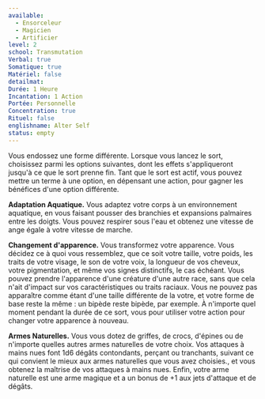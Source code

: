 ```yaml
---
available:
  - Ensorceleur
  - Magicien
  - Artificier
level: 2
school: Transmutation
Verbal: true
Somatique: true
Matériel: false
detailmat:
Durée: 1 Heure
Incantation: 1 Action
Portée: Personnelle
Concentration: true
Rituel: false
englishname: Alter Self
status: empty
---
```

Vous endossez une forme différente. Lorsque vous lancez le sort, choisissez parmi les options suivantes, dont les effets s'appliqueront jusqu'à ce que le sort prenne fin. Tant que le sort est actif, vous pouvez mettre un terme à une option, en dépensant une action, pour gagner les bénéfices d'une option différente.

**Adaptation Aquatique.** Vous adaptez votre corps à un environnement aquatique, en vous faisant pousser des branchies et expansions palmaires entre les doigts. Vous pouvez respirer sous l'eau et obtenez une vitesse de ange égale à votre vitesse de marche.

**Changement d'apparence.** Vous transformez votre apparence. Vous décidez ce à quoi vous ressemblez, que ce soit votre taille, votre poids, les traits de votre visage, le son de votre voix, la longueur de vos cheveux, votre pigmentation, et même vos signes distinctifs, le cas échéant. Vous pouvez prendre l'apparence d'une créature d'une autre race, sans que cela n'ait d'impact sur vos caractéristiques ou traits raciaux. Vous ne pouvez pas apparaître comme étant d'une taille différente de la votre, et votre forme de base reste la même : un bipède reste bipède, par exemple. À n'importe quel moment pendant la durée de ce sort, vous pour utiliser votre action pour changer votre apparence à nouveau. 

**Armes Naturelles.** Vous vous dotez de griffes, de crocs, d'épines ou de n'importe quelles autres armes naturelles de votre choix. Vos attaques à mains nues font 1d6 dégâts contondants, perçant ou tranchants, suivant ce qui convient le mieux aux armes naturelles que vous avez choisies., et vous obtenez la maîtrise de vos attaques à mains nues. Enfin, votre arme naturelle est une arme magique et a un bonus de +1 aux jets d'attaque et de dégâts.